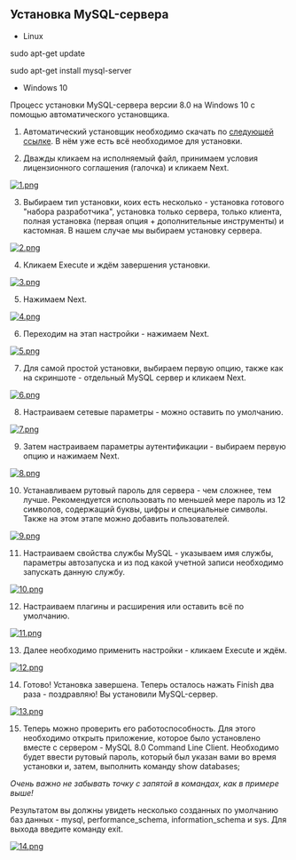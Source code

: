 ## Установка MySQL-сервера

* Linux

sudo apt-get update

sudo apt-get install mysql-server

* Windows 10

Процесс установки MySQL-сервера версии 8.0 на Windows 10 с помощью автоматического установщика.
1. Автоматический установщик необходимо скачать по [следующей ссылке](https://dev.mysql.com/get/Downloads/MySQLInstaller/mysql-installer-community-8.0.11.0.msi).
В нём уже есть всё необходимое для установки.

2. Дважды кликаем на исполняемый файл, принимаем условия лицензионного соглашения (галочка) и кликаем Next.

[![1.png](https://i.postimg.cc/5tR79qkP/1.png)](https://postimg.cc/2qnF2vYv)

3. Выбираем тип установки, коих есть несколько - установка готового "набора разработчика", установка только сервера, только клиента, полная установка (первая опция + дополнительные инструменты) и кастомная. В нашем случае мы выбираем установку сервера.

[![2.png](https://i.postimg.cc/rm2htFMW/2.png)](https://postimg.cc/wtF5CztT)

4. Кликаем Execute и ждём завершения установки.

[![3.png](https://i.postimg.cc/8P7hNgVV/3.png)](https://postimg.cc/vcd1tjBP)

5. Нажимаем Next.

[![4.png](https://i.postimg.cc/cJLwHvK6/4.png)](https://postimg.cc/fV1JqTfh)

6. Переходим на этап настройки - нажимаем Next.

[![5.png](https://i.postimg.cc/ZKJRZ1v5/5.png)](https://postimg.cc/qgZ0xDGP)

7. Для самой простой установки, выбираем первую опцию, также как на скриншоте - отдельный MySQL сервер и кликаем Next.

[![6.png](https://i.postimg.cc/QM3Ynknw/6.png)](https://postimg.cc/w1wk1JzQ)

8. Настраиваем сетевые параметры - можно оставить по умолчанию.

[![7.png](https://i.postimg.cc/zvgPct8m/7.png)](https://postimg.cc/2LCwqx1T)

9. Затем настраиваем параметры аутентификации - выбираем первую опцию и нажимаем Next.

[![8.png](https://i.postimg.cc/HkpBwsc1/8.png)](https://postimg.cc/0bBYxv0V)

10. Устанавливаем рутовый пароль для сервера - чем сложнее, тем лучше. Рекомендуется использовать по меньшей мере пароль из 12 символов, содержащий буквы, цифры и специальные символы. Также на этом этапе можно добавить пользователей.

[![9.png](https://i.postimg.cc/HkcjPb7w/9.png)](https://postimg.cc/jDTsDwc2)

11. Настраиваем свойства службы MySQL - указываем имя службы, параметры автозапуска и из под какой учетной записи необходимо запускать данную службу.

[![10.png](https://i.postimg.cc/yxx73zmm/10.png)](https://postimg.cc/gXCC1QBj)

12. Настраиваем плагины и расширения или оставить всё по умолчанию.

[![11.png](https://i.postimg.cc/X7FYfnML/11.png)](https://postimg.cc/Yhr7kKCL)

13. Далее необходимо применить настройки - кликаем Execute и ждём.

[![12.png](https://i.postimg.cc/jjkTV10C/12.png)](https://postimg.cc/ns7gB0Lt)

14. Готово! Установка завершена. Теперь осталось нажать Finish два раза - поздравляю! Вы установили MySQL-сервер.

[![13.png](https://i.postimg.cc/J7NFZF6J/13.png)](https://postimg.cc/V5N4cKcL)

15. Теперь можно проверить его работоспособность. Для этого необходимо открыть приложение, которое было установлено вместе с сервером - MySQL 8.0 Command Line Client. Необходимо будет ввести рутовый пароль, который был указан вами во время установки и, затем, выполнить команду show databases;

*Очень важно не забывать точку с запятой в командах, как в примере выше!*

Результатом вы должны увидеть несколько созданных по умолчанию баз данных - mysql, performance_schema, information_schema и sys. Для выхода введите команду exit.

[![14.png](https://i.postimg.cc/C5XbxQmc/14.png)](https://postimg.cc/LgkJyNdP)
